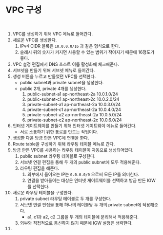 # VPC 구성

<br>

1. VPC를 생성하기 위해 VPC 메뉴로 들어간다.
2. 새로운 VPC를 생성한다.
   1. IPv4 CIDR 블록은 `10.0.0.0/16` 과 같은 형식으로 한다.
   2. 슬래시 뒤의 숫자가 커지면 사용할 수 있는 범위가 작아지기 때문에 16정도가 좋다.
3. VPC 설정 편집에서 DNS 호스트 이름 활성화에 체크해준다.
4. 서브넷을 만들기 위해 서브넷 메뉴로 들어간다.
5. 생성 버튼을 누르고 만들었던 VPC를 선택한다.
   - public subnet과 private subnet을 생성한다.
   - public 2개, private 4개를 생성한다.
     1. public-subnet-a1
        ap-northeast-2a
        10.0.1.0/24
     2. public-subnet-c1
        ap-northeast-2c
        10.0.2.0/24
     3. private-subnet-a1
        ap-northeast-2a
        10.0.3.0/24
     4. private-subnet-c1
        ap-northeast-2a
        10.0.4.0/24
     5. private-subnet-a2
        ap-northeast-2a
        10.0.5.0/24
     6. private-subnet-c2
        ap-northeast-2c
        10.0.6.0/24
6. 인터넷 게이트웨이를 만들기 위해 인터넷 게이트웨이 메뉴로 들어간다.
   - 서로 소통하기 위한 통로를 만드는 작업이다.
7. 생성한 다음 방금 만든 VPC에 연결을 한다.
8. Route table을 구성하기 위해 라우팅 테이블 메뉴로 간다.
9. 방금 만든 VPC를 사용하는 라우팅 테이블이 자동으로 생성되어있다.
   1. public subnet 라우팅 테이블로 구성한다.
   2. 서브넷 연결 편집을 통해 두 개의 public subnet에 모두 적용해준다.
   3. 라우팅 편집을 해준다.
      1. 외부에서 들어오는 IP는 `0.0.0.0/0` 으로써 모든 IP를 의미한다.
      2. 연결을 받아들이는 대상은 인터넷 게이트웨이를 선택하고 방금 만든 IGW를 선택한다.
10. 새로운 라우팅 테이블을 구성한다.
    1. private subnet 라우팅 테이블로 두 개를 구성한다.
    2. 서브넷 연결 편집을 통해 하나의 테이블당 두 개의 private subnet에 적용해준다.
       - a1, c1과 a2, c2 그룹을 두 개의 테이블에 분리해서 적용해준다.
    3. 외부와 직접적으로 통신하지 않기 때문에 IGW 설정은 생략한다.
11. 